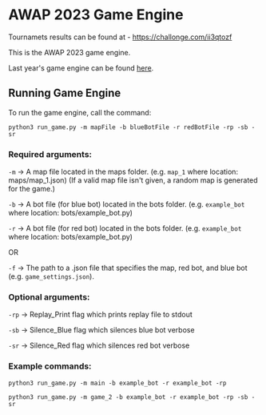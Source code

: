# AWAP 2023 Game Engine

Tournamets results can be found at - https://challonge.com/ii3qtozf

This is the AWAP 2023 game engine.

Last year's game engine can be found [here](https://github.com/rzhan11/awap2022-engine).

## Running Game Engine

To run the game engine, call the command:

`python3 run_game.py -m mapFile -b blueBotFile -r redBotFile -rp -sb -sr`

### Required arguments:

`-m` -> A map file located in the maps folder. (e.g. `map_1` where location: maps/map_1.json) (If a valid map file isn't given, a random map is generated for the game.)

`-b` -> A bot file (for blue bot) located in the bots folder. (e.g. `example_bot` where location: bots/example_bot.py)

`-r` -> A bot file (for red bot) located in the bots folder. (e.g. `example_bot` where location: bots/example_bot.py) 

OR

`-f` -> The path to a .json file that specifies the map, red bot, and blue bot (e.g. `game_settings.json`).

### Optional arguments:

`-rp` -> Replay_Print flag which prints replay file to stdout

`-sb` -> Silence_Blue flag which silences blue bot verbose

`-sr` -> Silence_Red flag which silences red bot verbose

### Example commands:

`python3 run_game.py -m main -b example_bot -r example_bot -rp`

`python3 run_game.py -m game_2 -b example_bot -r example_bot -rp -sb -sr`

